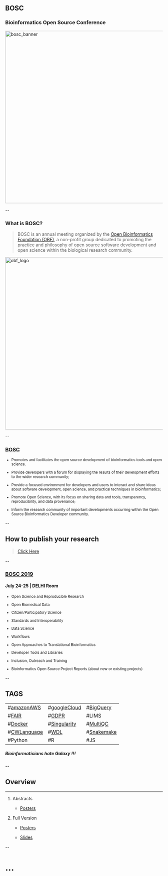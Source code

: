 ## BOSC
### Bioinformatics Open Source Conference 

<img src="{{site.url}}/img/bosc_banner.png" alt="bosc_banner" style="width:550px;"/>

--

### What is BOSC?

> BOSC is an annual meeting organized by the [Open Bioinformatics Foundation (OBF)](https://www.open-bio.org/wiki/Main_Page), a non-profit group dedicated to promoting the practice and philosophy of open source software development and open science within the biological research community.

<img src="{{site.url}}/img/obf_logo.png" alt="obf_logo" style="width:550px;"/>

--

### [BOSC](https://www.open-bio.org/)

<small>

* Promotes and facilitates the open source development of bioinformatics tools and open science.

* Provide developers with a forum for displaying the results of their development efforts to the wider research community;

* Provide a focused environment for developers and users to interact and share ideas about software development, open science, and practical techniques in bioinformatics;

* Promote Open Science, with its focus on sharing data and tools, transparency, reproducibility, and data provenance;

* Inform the research community of important developments occurring within the Open Source Bioinformatics Developer community.

</small>

--

## How to publish your research

> [Click Here](https://f1000research.com/collections/bosc/for-authors/publish-your-research) 

--

### [BOSC 2019](https://www.iscb.org/cms_addon/conferences/ismbeccb2019/bosc.php)
#### July 24-25 | DELHI Room 

<small>

* Open Science and Reproducible Research

* Open Biomedical Data

* Citizen/Participatory Science

* Standards and Interoperability

* Data Science

* Workflows

* Open Approaches to Translational Bioinformatics

* Developer Tools and Libraries

* Inclusion, Outreach and Training

* Bioinformatics Open Source Project Reports (about new or existing projects)

</small>

--

## TAGS

<small>

|   |   |   |
|---|---|---|
| #[amazonAWS](https://aws.amazon.com)  | #[googleCloud](https://cloud.google.com) |  #[BigQuery](https://cloud.google.com/bigquery/) 
| #[FAIR](https://www.force11.org/group/fairgroup/fairprinciples)  | #[GDPR](https://www.gdpr.net)  | #LIMS 
| #[Docker](https://www.docker.com/)  | #[Singularity](https://sylabs.io/singularity/)  | #[MultiQC](https://multiqc.info/) 
| #[CWLanguage](https://www.commonwl.org/) | #[WDL](https://software.broadinstitute.org/wdl/) | #[Snakemake](https://snakemake.readthedocs.io/en/stable/) 
| #Python | #R | #JS | 

</small>

##### Bioinformaticians hate Galaxy !!!

--

## Overview
---


1. Abstracts
    - [Posters](https://www.iscb.org/cms_addon/conferences/ismbeccb2019/posters.php?track=BOSC%20COSI&session=B)

1. Full Version
    - [Posters](https://f1000research.com/collections/bosc?selectedDomain=posters)
    
    - [Slides](https://f1000research.com/collections/bosc?selectedDomain=slides)

--

# ...
